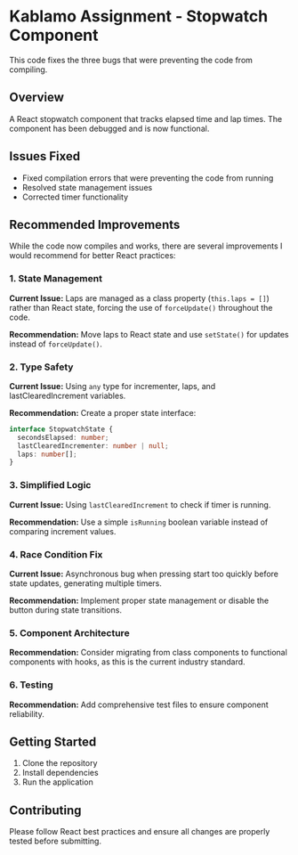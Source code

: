 # Kablamo Assignment - Stopwatch Component

This code fixes the three bugs that were preventing the code from compiling.

## Overview

A React stopwatch component that tracks elapsed time and lap times. The component has been debugged and is now functional.

## Issues Fixed

- Fixed compilation errors that were preventing the code from running
- Resolved state management issues
- Corrected timer functionality

## Recommended Improvements

While the code now compiles and works, there are several improvements I would recommend for better React practices:

### 1. State Management
**Current Issue:** Laps are managed as a class property (`this.laps = []`) rather than React state, forcing the use of `forceUpdate()` throughout the code.

**Recommendation:** Move laps to React state and use `setState()` for updates instead of `forceUpdate()`.

### 2. Type Safety
**Current Issue:** Using `any` type for incrementer, laps, and lastClearedIncrement variables.

**Recommendation:** Create a proper state interface:

```typescript
interface StopwatchState {
  secondsElapsed: number;
  lastClearedIncrementer: number | null;
  laps: number[];
}
```

### 3. Simplified Logic
**Current Issue:** Using `lastClearedIncrement` to check if timer is running.

**Recommendation:** Use a simple `isRunning` boolean variable instead of comparing increment values.

### 4. Race Condition Fix
**Current Issue:** Asynchronous bug when pressing start too quickly before state updates, generating multiple timers.

**Recommendation:** Implement proper state management or disable the button during state transitions.

### 5. Component Architecture
**Recommendation:** Consider migrating from class components to functional components with hooks, as this is the current industry standard.

### 6. Testing
**Recommendation:** Add comprehensive test files to ensure component reliability.

## Getting Started

1. Clone the repository
2. Install dependencies
3. Run the application

## Contributing

Please follow React best practices and ensure all changes are properly tested before submitting.
